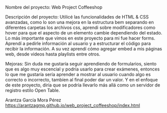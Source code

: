 Nombre del proyecto: Web Project Coffeeshop

Descripción del proyecto:
Utilicé las funcionalidades de HTML & CSS avanzadas, como lo son una mejora en la estructura bem separando en diferentes carpetas los archivos css, aprendi sobre modificadores como hover para que el aspecto de un elemento cambie dependiendo del estado. Lo más importante que vimos en este proyecto para mi fue hacer forms. Aprendí a pedirle información al usuario y a estructurar el código para recibir la información. A su vez aprendí cómo agregar embed a mis páginas web, desde videos hasta playlists entre otros.

Mejoras: Sin duda me gustaría seguir aprendiendo de formularios, siento que es algo muy escencial y podría usarlo para crear exámenes, entonces lo que me gustaría sería aprender a mostrar al usuario cuando algo es correcto o incorrecto, tambíen al final poder dar un valor. Y en el enfoque de este proyecto, diria que se podría llevarlo más allá como un servidor de registro estilo Open Table.

Arantza García Mora Pérez
https://arantzagmp.github.io/web_project_coffeeshop/index.html
